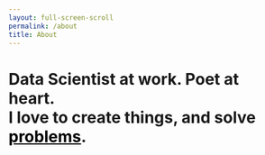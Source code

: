 ```yaml
---
layout: full-screen-scroll
permalink: /about
title: About
---
```


<div class="swiper-container">
	<div class="swiper-wrapper">
		<div class="swiper-slide">
	      	<div class="post-content" style="width: 90%;">
	      		<h1>Data Scientist at work. Poet at heart. <br />
				I love to create things, and solve <a style="color: black; text-decoration: underline;" href="/portfolio">problems</a>.</h1>
			</div>
	  	</div>
		<div class="swiper-slide" style="background-image:url('/about.jpg'); height: 100%; background-repeat: no-repeat; background-position: center center; background-size: cover; overflow: hidden;">
		</div>
		<div class="swiper-slide">
	      	<div class="post-content" style="position: absolute;"><h1>Currently based in:<br />
			<strong>Seoul, South Korea</strong></h1>
			<p style="font-size:12px;">last updated: Nov, 2017</p>
			</div>
			<div class="social-media-list">
	          <a href="mailto:{{ site.email }}" target="_blank"><span class="icon icon--mail">{% include icon-mail.svg %}</span></a>

	          <a href="https://github.com/{{ site.github_username }}" target="_blank"><span class="icon icon--mail">{% include icon-github.svg %}</span></a>

	          <a href="https://facebook.com/{{ site.facebook_username }}" target="_blank"><span class="icon icon--mail">{% include icon-facebook.svg %}</span></a>

	          <a href="https://linkedin.com/in/{{ site.linkedin_username }}" target="_blank"><span class="icon icon--mail">{% include icon-linkedin.svg %}</span></a>
	        </div>
	  	</div>
	</div>
	<div class="swiper-button-next swiper-button-black" style="right: 50%; top: 92%;   transform: rotate(90deg) translateX(-50%);"></div>
</div>